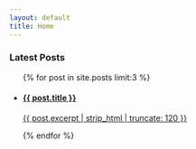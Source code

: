 ```yaml
---
layout: default
title: Home
---
```


<section class="latest-posts">
  <h3>Latest Posts</h3>
  <ul class="post-list">
    {% for post in site.posts limit:3 %}
    <li class="post-card">
      <a href="{{ post.url | relative_url }}">
        <h4>{{ post.title }}</h4>
        <p>{{ post.excerpt | strip_html | truncate: 120 }}</p>
      </a>
    </li>
    {% endfor %}
  </ul>
</section>
